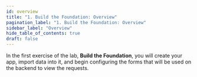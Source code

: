 ```yaml
---
id: overview
title: "1. Build the Foundation: Overview"
pagination_label: "1. Build the Foundation: Overview" 
sidebar_label: "Overview"
hide_table_of_contents: true
draft: false
---
```


In the first exercise of the lab, **Build the Foundation**, you will create your app, import data into it, and begin configuring the forms that will be used on the backend to view the requests. 
